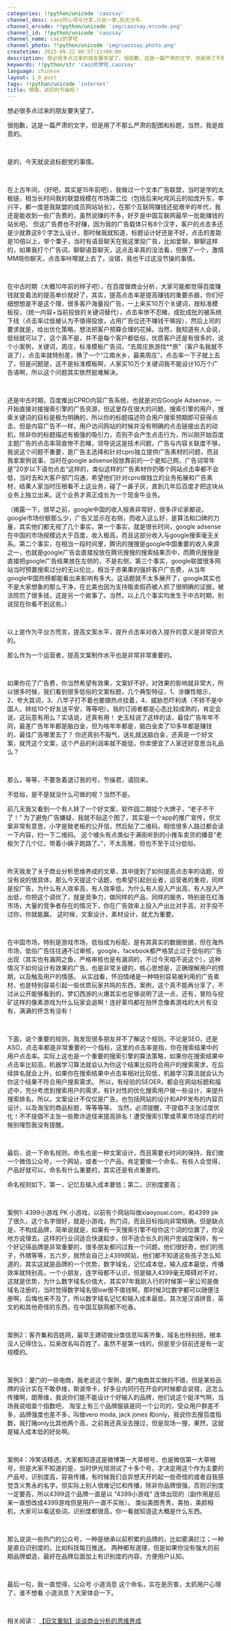 ```yaml
---
categories: !!python/unicode 'caozsay'
channel_desc: caoz的心得与分享,只此一家,别无分号.
channel_ercode: !!python/unicode 'img/caozsay.ercode.png'
channel_id: !!python/unicode 'caozsay'
channel_name: caoz的梦呓
channel_photo: !!python/unicode 'img/caozsay.photo.png'
createtime: 2015-09-22 08:57:11+00:00
description: 想必很多点过来的朋友要失望了。很抱歉，这是一篇严肃的文字，但是用了不那么严肃的配图和标题，当然，我是故意的。
keywords: !!python/str 'caoz的梦呓,caozsay'
language: chinese
layout: 1_0_post
tags: !!python/unicode 'internet'
title: 喂喂，说好的节操呢！
---
```

<div class="rich_media_content" id="js_content">
<p>
         想必很多点过来的朋友要失望了。
        </p>
<p>
         很抱歉，这是一篇严肃的文字，但是用了不那么严肃的配图和标题，当然，我是故意的。
        </p>
<p>
<br/>
</p>
<p>
         是的，今天就说说标题党的事情。
         <br/>
</p>
<p>
<br/>
</p>
<p>
         在上古年间，（好吧，其实是15年前吧），我做过一个文本广告联盟，当时是学的太极链，相当长时间我的联盟规模在市场第二位（包括后来叱咤风云的如庞升东，李兴平，都一度是我联盟的成员网站站长），在那个互联网赚钱还挺艰辛的年代，我还是能收到一些广告费的，虽然说赚的不多，好歹是中国互联网最早一批能赚钱的站长吧。 但这广告费也不好赚，因为我的广告载体只有8个汉字，客户的点击多还是少就靠这8个字怎么设计，那时候我就知道，标题设计好还是不好，点击的差距是10倍以上，举个栗子，当时有语音聊天在我这里投广告，比如爱聊，聊聊这样的，如果我打个广告词，聊聊语音聊天，这点击率真的没法看，但换了一个，激情MM陪你聊天，点击率咔嚓就上去了，没错，我也干过这没节操的事情。
        </p>
<p>
<br/>
</p>
<p>
         在中古时期（大概10年前的样子吧），在百度做商业分析，大家可能都觉得百度赚钱就变着法的提高单价就好了，其实，提高点击率是提高赚钱的重要杀器，你们仔细想想是不是这个理，很多客户海量投广告，一上来买10万个关键词，按标准模板投，（统一内容+当前投放的关键词替代），点击率惨不忍睹，成批成批的被系统下线（点击率过低被认为不值得投放，占用广告位还不赚钱干嘛投），然后上司的要求就是，给出优化策略，想法把客户预算合理的花掉。当然，我知道有人会说，低俗就可以了，这个真不是，并不是每个客户都低俗，优质客户还是有很多的，说个小案例，关键词，周庄，标准模板广告词，“去周庄旅游找**旅”（客户名我就不说了），点击率就特别差，换了一个“江南水乡，最美周庄”，点击率一下子就上去了，但是问题是，这不是标准模板啊，人家买10万个关键词我不能设计10万个广告语啊，所以这个问题其实依然挺难解决。
        </p>
<p>
<br/>
</p>
<p>
         还是中古时期，百度推出CPRO内容广告系统，也就是对应Google Adsense，一开始直接对接搜索引擎的广告资源，但这里存在很大的问题，搜索引擎的用户，搜索关键词的目标是极为明确的，所以你的标题描述符合用户搜索预期即可获得点击，但是内容广告不一样，用户访问网站的时候并没有明确的点击链接出去的动机，除非你的标题描述有极强的吸引力，否则不会产生点击行为，所以刚开始百度主题广告的点击率简直惨不忍睹，领导说这是技术问题，广告与内容关联度不够，我说这个问题不重要，是广告主选择和针对cpro独立提供广告素材的问题，而且我拿案例说事，当时在google adsense投放靠前的一个是知己网，广告词常年是”20岁以下请勿点击“这样的，类似这样的广告素材你扔哪个网站点击率都不会低，当时去和大客户部门沟通，希望他们针对cpro做独立的业务拓展和广告素材，结果人家当时压根看不上这业务，碰了一鼻子灰，直到几年后百度才把这块从业务上独立出来。这个业务才真正成长为一个现金牛业务。
        </p>
<p>
         （揭露一下，很早之前，google中国的收入报表非常好，很多评论家都说，google市场份额那么少，广告又显示在右侧，而收入这么好，是算法和口碑的力量，其实他们都无视了几个事实，第一个事实，就是很长时间，google adsense在中国的市场规模远大于百度，收入极高，而且这部分收入与google搜索毫无关系。第二个事实，在相当一段时间里，腾讯的搜搜是google中国重要的收入来源之一，也就是google广告会直接投放在腾讯搜搜的搜索结果页中，而腾讯搜搜是直接把google广告结果放在左侧的，不是右侧，第三个事实，google联盟很多网站当时预置搜索过分的无以伦比，相当于赤果果的强奸客户广告费，从当年google中国热榜都能看出来影响有多大。这话题就不太多展开了，google其实也不是大家想象的那么干净，在北美也因为支持贩卖假药被人抓了很明确的证据，被法院罚了很多钱，这是另一个故事了。当然，以上几个事实均发生于中古时期，别说现在你看不到这些。）
        </p>
<p>
<br/>
</p>
<p>
         以上是作为平台方而言，提高文案水平，提升点击率对收入提升的意义是非常巨大的。
        </p>
<p>
         那么作为一个运营者，提高文案制作水平也是非常非常重要的。
        </p>
<p>
<br/>
</p>
<p>
         如果你花了广告费，你当然希望有效果，文案好不好，对效果的影响就非常大，所以很多时候，我们看到很多低俗的文案标题，几个典型特征，1、涉嫌性暗示，2、夸大其词，3、八竿子打不着也要跟热点挂着，4、威胁恐吓利诱（不转不是中国人，转给10个好友送平安，等等吧）。我的订阅者都是心态比较成熟的，肯定会说，这玩意有用么？实话说，还真有用！  史玉柱说了这样的话，最佳广告年年不同，最差广告年年都是脑白金，但为啥年年都是，脑白金卖了10多年都是赚钱的，最佳广告哪里去了？  你还真别不服气，送礼就送脑白金，还真是一个好文案，就凭这个文案，这个产品的利润率就不能低，你卖便宜了人家还好意思当礼品么？
        </p>
<p>
<br/>
</p>
<p>
         那么，等等，不要急着退订我的号，节操君，请回来。
        </p>
<p>
         不低俗，是不是就没什么可做的呢？当然不是。
         <br/>
</p>
<p>
         前几天我又看到一个有人转了一个好文案，软件园二期挂个大牌子，“老子不干了！”  为了避免广告嫌疑，我就不贴这个图了，其实是一个app的推广宣传，但文案非常有意思，小字是致老板的公开信，然后贴了二维码，相信很多人路过都会读一下内容，扫一下二维码。 这个噱头有点类似于满街听到的小推车卖货的播音“老板欠了几个亿，带着小姨子跑路了。”，不太高雅，但也不至于过分低俗。
        </p>
<p>
<br/>
</p>
<p>
         昨天我发了关于商业分析思维养成的文章，其中提到了如何提高点击率的话题，但没有说的很具体，那么今天提这个话题，也希望引起创业者，运营者的重视，同样是投广告，为什么有人效率高，有人效率低，为什么有人投入产出高，有人投入产出低，你把这个调优了，就是竞争力，做同样的产品，同样的服务，特别是在红海市场，大量的竞争者存在的情况下，你在广告效率上投入产出比对手高，对手投不过你，你就能赢。 这时候，文案设计，素材设计，就尤为重要。
        </p>
<p>
<br/>
</p>
<p>
         在中国市场，特别是游戏市场，低俗成为标配，是有其真实的数据依据，但在海外市场，低俗广告往往通不过审核，google，facebook都严格禁止过于低俗的广告出现（其实也有漏网之鱼，严格审核也是有漏洞的，不过今天咱不说这个），这种情况下如何设计有效果的广告，也是非常关键的，核心思想是，正确理解用户的预期，以及触及用户的情感。  从实战看，怀旧情绪是一种特别容易被利用的广告素材，也是特别容易引起一些优质玩家共鸣的东西，案例，这个真不能再分享了，不过从公开能够看到的，梦幻西游的火爆其实也足够说明了这一点，还有，冒险与挖矿这样的像素游戏为什么玩家会追啊！连好莱坞都在拍怀念像素游戏的大片有没有，满满的怀念有没有！
        </p>
<p>
<br/>
</p>
<p>
         下面，说个重要的规则，我发现很多朋友并不了解这个规则，不论是SEO，还是ASO，点击率都是非常重要的一个指标，这里的点击率是指，你在搜索结果中的用户点击率。实际上这也是一个重要的搜索引擎的算法策略，如果你在搜索结果中点击率比较高，机器学习算法就会认为你这个结果比较符合用户的搜索需求，在后续排名就会上升，如果你在搜索结果中点击率相对比较低，机器学习算法就会认为你这个结果不符合用户搜索需求。 所以，有经验的SEOER，都会在网站标题和描述中，充分考虑到搜索用户的需求，有针对性的优化搜索用户做一些设计，来提升搜索排名，所以，文案设计不仅仅是广告，也包括网站的设计和APP发布的内容页设计，以及淘宝的商品标题，等等等等。 当然，必须提醒，不提倡不主张过度优化！不不提倡不主张一些欺诈途径来提高排名！遭受搜索引擎或苹果市场惩罚的时候别埋怨我没有提醒。
        </p>
<p>
<br/>
</p>
<p>
         最后，说一下命名规则，命名也是一种文案设计，而且需要长时间的保持，我们做一个微信公众号，一个网站，或者一个产品，肯定要做一个命名，有些人会觉得，产品好就可以，命名有什么重要的，其实还是有点重要的。
         <br/>
</p>
<p>
         命名规则如下，第一，记忆及输入成本要低；第二，识别度要高；
        </p>
<p>
<br/>
</p>
<p>
         案例1: 4399小游戏 PK 小游戏，以前有个网站叫做xiaoyouxi.com，和4399 pk了很久，这个名字很好，就是小游戏，热门词，而且目标指向非常精确，但是缺点是，不构成品牌，简单说就是，如果有一天搜索引擎不给你这个词的位置了，你没地方说理去。这样的行业词适合快速起步，但不适合长久的用户忠诚度保持，有一个好记得品牌是非常重要的，很多朋友都问过我一个问题，他们很好奇，他们的孩子，外甥等等，五六岁，居然会自己上4399网站，他们都不知道这些孩子怎么知道的，其实这就是品牌的一个优势，数字域名，记忆成本低，输入成本最低，传播效率就特别高，一个小朋友，连字母都不认识，但是输入4399毫无障碍对不对，这就是优势，为什么数字域名价值大，其实97年我刚入行的时候第一家公司是做域名注册的，当时觉得数字域名很low很不值钱啊，那时候3位数字都可以随便注册啊，后悔也来不及了，所以数字域名记忆和输入成本最低，其次是汉语拼音，英文的和其他奇怪的东西，在中国互联网都不吃香。
        </p>
<p>
<br/>
</p>
<p>
         案例2：客齐集和百姓网，最早王建硕做分类信息叫客齐集，域名也特别扭，根本没人记得住么，后来改名叫百姓了，虽然不是第一线的，但是至少目前还是有一定规模的。
        </p>
<p>
<br/>
</p>
<p>
         案例3：厦门的一些电商，我老说这个案例，厦门电商其实做的不错，但是某些品牌的设计实在不敢恭维，斯波帝卡，好多业内同行在开会的时候都会说错，这怎么传播啊，朗蒂维，我说你们能不能设计个好输入的品牌，他们说这个挺洋气啊，当场我说咱查个指数吧， 淘宝上有三个品牌服装是同一个公司的，受众用户群差不多，品牌强度也差不多，叫做vero moda, jack jones 和only，我说你去搜百度指数，我打赌only比其他两个高，之前我还真没去搜过，但是现场一搜，果然，这就是输入成本低的好处啊。
        </p>
<p>
<br/>
</p>
<p>
         案例4：冷笑话精选，大家都知道这是微博第一大草根号，也是微信第一大草根号，但是大家不知道的是，当时伊光旭测试了十多个号，才决定用这个作为主要的产品号，识别度高，容易传播，有时候我们会异想天开的起一些奇怪的或者自我感觉含义隽永的名字，但实际上别人很难记忆和传播，除非你品牌很强，否则识别度一定要高，所以4399这个品牌一直是以 “4399小游戏”  连体出现的（副作用是后来一直想改成4399游戏但是用户一直不买账）。 类似美图秀秀，美拍，美颜相机，大家可以看这些词，识别度都很高，你一看就知道这大概是什么东西。
        </p>
<p>
<br/>
</p>
<p>
         那么说说一些热门的公众号，一种是继承以前积累的品牌的，比如雾满拦江；一种是直白识别度的，比如科技每日推送。  两种都有道理，但是如果你没有强大的前期品牌塑造，最好在品牌后面加上有识别度的内容，方便用户认知。
        </p>
<p>
<br/>
</p>
<p>
         最后一句，我一直觉得，公众号 小道消息 这个命名，实在是厉害，太抓用户心理了，谁不想看 小道消息？大家体会一下。
        </p>
<p>
<br/>
</p>
<p>
         相关阅读：
         <a data_ue_src="http://mp.weixin.qq.com/s?__biz=MzI0MjA1Mjg2Ng==&amp;mid=209479847&amp;idx=1&amp;sn=695b9e9979ff12aa75b09bc6ff93f804&amp;scene=21#wechat_redirect" href="http://mp.weixin.qq.com/s?__biz=MzI0MjA1Mjg2Ng==&amp;mid=209479847&amp;idx=1&amp;sn=695b9e9979ff12aa75b09bc6ff93f804&amp;scene=21#wechat_redirect" target="_blank">
          【旧文重贴】谈谈商业分析的思维养成
         </a>
<br/>
</p>
<p>
<br/>
</p>
</div>
